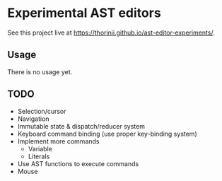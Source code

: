 # Experimental AST editors

See this project live at https://thorinii.github.io/ast-editor-experiments/.


## Usage

There is no usage yet.


## TODO

* Selection/cursor
* Navigation
* Immutable state & dispatch/reducer system
* Keyboard command binding (use proper key-binding system)
* Implement more commands
  * Variable
  * Literals
* Use AST functions to execute commands
* Mouse

